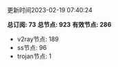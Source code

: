 更新时间2023-02-19 07:40:24

**总订阅: 73**
**总节点: 923**
**有效节点: 286**
- v2ray节点: 189
- ss节点: 96
- trojan节点: 1
